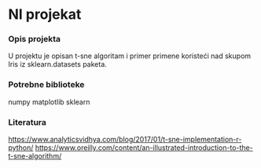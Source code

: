 # NI projekat

### Opis projekta
U projektu je opisan t-sne algoritam i primer primene koristeći nad skupom Iris iz sklearn.datasets paketa.

### Potrebne biblioteke
numpy
matplotlib
sklearn

### Literatura
https://www.analyticsvidhya.com/blog/2017/01/t-sne-implementation-r-python/
https://www.oreilly.com/content/an-illustrated-introduction-to-the-t-sne-algorithm/
